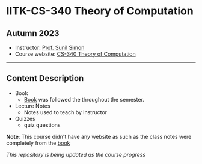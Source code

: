 # IITK-CS-340 Theory of Computation
## Autumn 2023
* Instructor: [Prof. Sunil Simon](https://www.iitk.ac.in/new/dr-sunil-easaw-simon)
* Course website: [CS-340 Theory of Computation](https://www.cse.iitk.ac.in/pages/CS340.html)
***
## Content Description
* Book
    * [Book](Dexter_C_Kozen_Automata_and_Computabilit.pdf) was followed the throughout the semester.
* Lecture Notes
    * Notes used to teach by instructor
* Quizzes
    * quiz questions


**Note**: This course didn't have any website as such as the class notes were completely from the [book](Dexter_C_Kozen_Automata_and_Computabilit.pdf)

_This repository is being updated as the course progress_